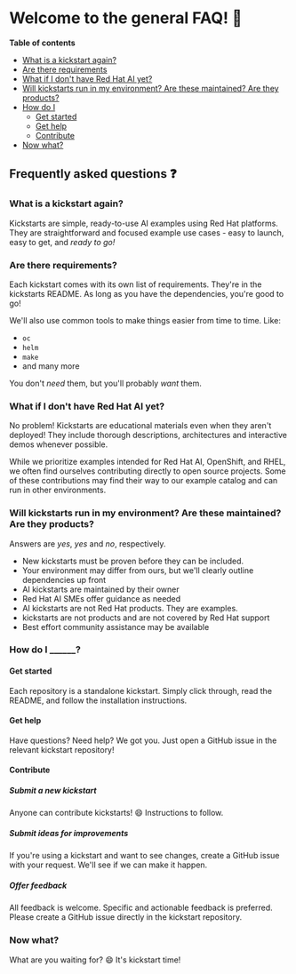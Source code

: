 # Welcome to the general FAQ! :rocket:

**Table of contents** 

* [What is a kickstart again?](#what-is-a-kickstart-again)
* [Are there requirements](#are-there-requirements)
* [What if I don't have Red Hat AI yet?](#what-if-i-dont-have-red-hat-ai-yet)
* [Will kickstarts run in my environment? Are these maintained? Are they products?](#will-kickstarts-run-in-my-environment-are-these-maintained-are-they-products)
* [How do I](#how-do-i-______)
  * [Get started](#get-started)
  * [Get help](#get-help)
  * [Contribute](#contribute)
* [Now what?](#now-what)

## Frequently asked questions :question: 

### What is a kickstart again? 

Kickstarts are simple, ready-to-use AI examples using Red Hat platforms. 
They are straightforward and focused example use cases - easy to launch, easy to
get, and *ready to go!*

### Are there requirements? 

Each kickstart comes with its own list of requirements. They're in the
kickstarts README. As long as you have the dependencies, you're good to go! 

We'll also use common tools to make things easier from time to time. Like: 
* `oc`
* `helm` 
* `make` 
* and many more

You don't *need* them, but you'll probably *want* them. 

### What if I don't have Red Hat AI yet? 

No problem! Kickstarts are educational materials even when they aren't
deployed! They include thorough descriptions, architectures and interactive
demos whenever possible. 

While we prioritize examples intended for Red Hat AI, OpenShift, and RHEL, we
often find ourselves contributing directly to open source projects. Some of
these contributions may find their way to our example catalog and can run in
other environments. 


### Will kickstarts run in my environment? Are these maintained? Are they products? 

Answers are *yes*, *yes* and *no*, respectively. 
- New kickstarts must be proven before they can be included.
- Your environment may differ from ours, but we'll clearly outline dependencies
  up front
- AI kickstarts are maintained by their owner
- Red Hat AI SMEs offer guidance as needed
- AI kickstarts are not Red Hat products. They are examples.
- kickstarts are not products and are not covered by Red Hat support 
- Best effort community assistance may be available 

### How do I ______? 

#### Get started 

Each repository is a standalone kickstart. Simply click through, read the
README, and follow the installation instructions.

#### Get help 

Have questions? Need help? We got you. Just open a GitHub issue in the relevant
kickstart repository! 

#### Contribute

##### Submit a new kickstart

Anyone can contribute kickstarts! :smile: Instructions to follow.

##### Submit ideas for improvements 

If you're using a kickstart and want to see changes, create a GitHub
issue with your request. We'll see if we can make it happen.

##### Offer feedback

All feedback is welcome. Specific and actionable feedback is preferred. Please
create a GitHub issue directly in the kickstart repository.

### Now what? 

What are you waiting for? :smile: It's kickstart time! 

